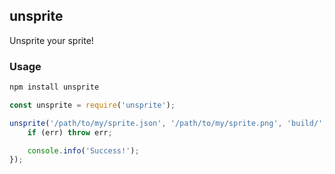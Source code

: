 ## unsprite

Unsprite your sprite!


### Usage
```bash
npm install unsprite
```

```js
const unsprite = require('unsprite');

unsprite('/path/to/my/sprite.json', '/path/to/my/sprite.png', 'build/', function (err) {
	if (err) throw err;

	console.info('Success!');
});
```

